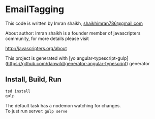 # EmailTagging

This code is written by Imran shaikh, <shaikhimran786@gmail.com>

About author:  Imran shaikh is a founder member of javascripters community, for more details please visit

http://javascripters.org/about

This project is generated with [yo angular-typescript-gulp] (https://github.com/danwild/generator-angular-typescript)
generator

## Install, Build, Run

```bash
tsd install
gulp
```

The default task has a nodemon watching for changes.<br/>
To just run server: `gulp serve`